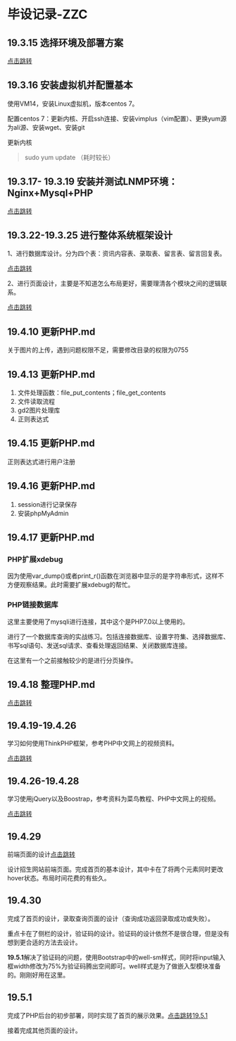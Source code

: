 # 毕设记录-ZZC

## 19.3.15 选择环境及部署方案

[点击跳转](./选择环境及部署方案.md)

## 19.3.16 安装虚拟机并配置基本

使用VM14，安装Linux虚拟机，版本centos 7。

配置centos 7：更新内核、开启ssh连接、安装vimplus（vim配置）、更换yum源为ali源、安装wget、安装git

更新内核

> sudo yum update （耗时较长）

## 19.3.17- 19.3.19 安装并测试LNMP环境：Nginx+Mysql+PHP

[点击跳转](./安装并测试LNMP环境.md)

## 19.3.22-19.3.25 进行整体系统框架设计

1、进行数据库设计。分为四个表：资讯内容表、录取表、留言表、留言回复表。

[点击跳转](./数据库表设计.md)

2、进行页面设计，主要是不知道怎么布局更好，需要理清各个模块之间的逻辑联系。

[点击跳转](./页面设计.md)

## 19.4.10 更新PHP.md

关于图片的上传，遇到问题权限不足，需要修改目录的权限为0755

## 19.4.13 更新PHP.md

1. 文件处理函数：file_put_contents；file_get_contents
2. 文件读取流程
3. gd2图片处理库
4. 正则表达式

## 19.4.15 更新PHP.md

正则表达式进行用户注册

## 19.4.16 更新PHP.md

1. session进行记录保存
2. 安装phpMyAdmin

## 19.4.17 更新PHP.md

### PHP扩展xdebug

因为使用var_dump()或者print_r()函数在浏览器中显示的是字符串形式，这样不方便观察结果。此时需要扩展xdebug的帮忙。

### PHP链接数据库

这里主要使用了mysqli进行连接，其中这个是PHP7.0以上使用的。

进行了一个数据库查询的实战练习。包括连接数据库、设置字符集、选择数据库、书写sql语句、发送sql请求、查看处理返回结果、关闭数据库连接。

在这里有一个之前接触较少的是进行分页操作。

## 19.4.18 整理PHP.md

[点击跳转](./PHP.md)

## 19.4.19-19.4.26

学习如何使用ThinkPHP框架，参考PHP中文网上的视频资料。

[点击跳转](./ThinkPHP框架.md)

## 19.4.26-19.4.28

学习使用jQuery以及Boostrap，参考资料为菜鸟教程、PHP中文网上的视频。

[点击跳转](./Bootstrap.md)

## 19.4.29

前端页面的设计[点击跳转](./页面设计.md)

设计招生网站前端页面。完成首页的基本设计，其中卡在了将两个元素同时更改hover状态。布局时间花费的有些久。

## 19.4.30

完成了首页的设计，录取查询页面的设计（查询成功返回录取成功或失败）。

重点卡在了侧栏的设计，验证码的设计。验证码的设计依然不是很合理，但是没有想到更合适的方法去设计。

**19.5.1**解决了验证码的问题，使用Bootstrap中的well-sm样式，同时将input输入框width修改为75%为验证码腾出空间即可。well样式是为了做嵌入型模块准备的。刚刚好用在这里。

## 19.5.1

完成了PHP后台的初步部署，同时实现了首页的展示效果。[点击跳转19.5.1](./后台流程全记录.md)

接着完成其他页面的设计。